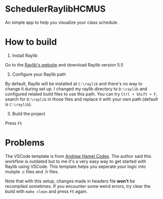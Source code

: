 # SchedulerRaylibHCMUS
An simple app to help you visualize your class schedule.
# How to build
1. Install Raylib  

Go to the [Raylib's website](https://www.raylib.com/) and download Raylib version 5.5

2. Configure your Raylib path  

By default, Raylib will be installed at `C:\raylib` and there's no way to change it during set up.  I changed my raylib directory to `D:\raylib` and configured related build files to use this path. You can try `Ctrl + Shift + F`, search for `D:\raylib` in those files and replace it with your own path (default is `C:\raylib`).

3. Build the project  

Press `F5` 

# Problems
The VSCode template is from [Andrew Hamel Codes](https://youtu.be/xWWqhQ1JnvE?si=nqmY1581xXtpsxsh). The author said this workflow is outdated but to me it's a very easy way to get started with Raylib using VSCode. This template helps you seperate your logic into mutiple .c files and .h files.  

Note that with this setup, changes made in headers file **won't** be recompiled sometimes. If you encounter some weird errors, try clear the build with `make clean` and press `F5` again.  
